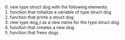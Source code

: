 0. new type struct dog with the following elements:
1. function that initialize a variable of type struct dog
2. function that prints a struct dog
3. new type dog_t as a new name for the type struct dog.
4. function that creates a new dog.
5. function that frees dogs.
